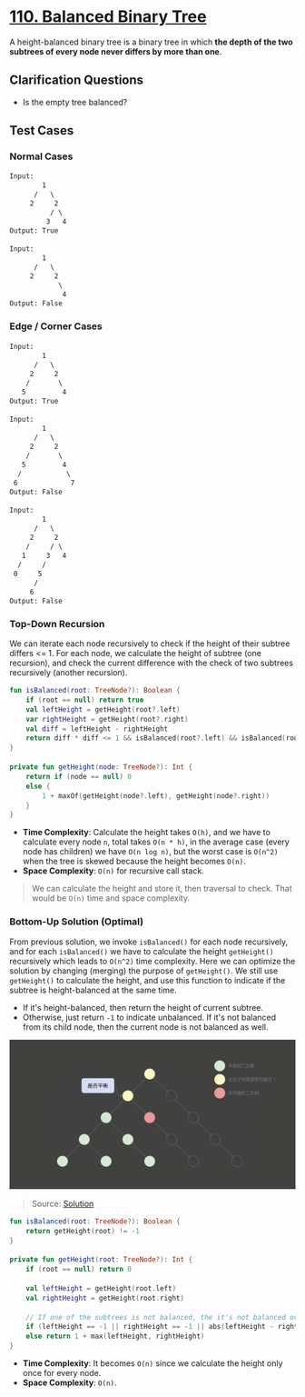 # [110. Balanced Binary Tree](https://leetcode.com/problems/balanced-binary-tree/)

A height-balanced binary tree is a binary tree in which **the depth of the two subtrees of every node never differs by more than one**. 

## Clarification Questions
* Is the empty tree balanced?
 
## Test Cases
### Normal Cases
```
Input: 
        1
      /   \
     2     2
          / \
         3   4
Output: True

Input: 
        1
      /   \
     2     2
            \
             4
Output: False
```
### Edge / Corner Cases
```
Input: 
        1
      /   \
     2     2
    /       \
   5         4
Output: True

Input: 
        1
      /   \
     2     2
    /       \
   5         4
  /           \
 6             7
Output: False

Input:
        1
      /   \
     2     2
    /     / \
   1     3   4
  /     /
 0     5
      /
     6
Output: False
```

### Top-Down Recursion
We can iterate each node recursively to check if the height of their subtree differs <= 1. For each node, we calculate the height of subtree (one recursion), and check the current difference with the check of two subtrees recursively (another recursion).
```kotlin
fun isBalanced(root: TreeNode?): Boolean {
    if (root == null) return true
    val leftHeight = getHeight(root?.left)
    var rightHeight = getHeight(root?.right)
    val diff = leftHeight - rightHeight
    return diff * diff <= 1 && isBalanced(root?.left) && isBalanced(root?.right)
}

private fun getHeight(node: TreeNode?): Int {
    return if (node == null) 0
    else {
        1 + maxOf(getHeight(node?.left), getHeight(node?.right))
    }
}
```

* **Time Complexity**: Calculate the height takes `O(h)`, and we have to calculate every node `n`, total takes `O(n * h)`, in the average case (every node has children) we have `O(n log n)`, but the worst case is `O(n^2)` when the tree is skewed because the height becomes `O(n)`.
* **Space Complexity**: `O(n)` for recursive call stack.

> We can calculate the height and store it, then traversal to check. That would be `O(n)` time and space complexity.

### Bottom-Up Solution (Optimal)
From previous solution, we invoke `isBalanced()` for each node recursively, and for each `isBalanced()` we have to calculate the height `getHeight()` recursively which leads to `O(n^2)` time complexity. Here we can optimize the solution by changing (merging) the purpose of `getHeight()`. We still use `getHeight()` to calculate the height, and use this function to indicate if the subtree is height-balanced at the same time.
* If it's height-balanced, then return the height of current subtree.
* Otherwise, just return `-1` to indicate unbalanced. If it's not balanced from its child node, then the current node is not balanced as well.

![](../media/110.balanced-binary-tree.png)
> Source: [Solution](https://leetcode.cn/problems/balanced-binary-tree/solution/ping-heng-er-cha-shu-by-leetcode-solution/)

```kotlin
fun isBalanced(root: TreeNode?): Boolean {
    return getHeight(root) != -1
}

private fun getHeight(root: TreeNode?): Int {
    if (root == null) return 0
    
    val leftHeight = getHeight(root.left)
    val rightHeight = getHeight(root.right)
    
    // If one of the subtrees is not balanced, the it's not balanced overall
    if (leftHeight == -1 || rightHeight == -1 || abs(leftHeight - rightHeight) > 1) return -1
    else return 1 + max(leftHeight, rightHeight)
}
```
* **Time Complexity**: It becomes `O(n)` since we calculate the height only once for every node.
* **Space Complexity**: `O(n)`.
